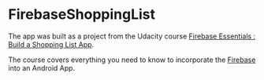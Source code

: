 FirebaseShoppingList
========

The app was built as a project from the Udacity course [Firebase Essentials : Build a Shopping List App](https://www.udacity.com/course/firebase-essentials-for-android--ud009). 

The course covers everything you need to know to incorporate the [Firebase](https://www.firebase.com) into an Android App.

